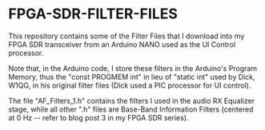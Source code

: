 # FPGA-SDR-FILTER-FILES

This repository contains some of the Filter Files that I download into my FPGA SDR transceiver from an Arduino NANO used as the UI Control processor.

Note that, in the Arduino code, I store these filters in the Arduino's Program Memory, thus the "const PROGMEM int" in lieu of "static int" used by Dick, W1QG, in his original filter files (Dick used a PIC processor for UI control).

The file "AF_Filters_1.h" contains the filters I used in the audio RX Equalizer stage, while all other ".h" files are Base-Band Information Filters (centered at 0 Hz -- refer to blog post 3 in my FPGA SDR series).
